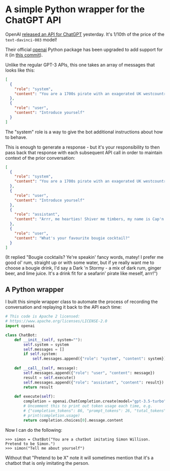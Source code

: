 # A simple Python wrapper for the ChatGPT API

OpenAI [released an API for ChatGPT](https://openai.com/blog/introducing-chatgpt-and-whisper-apis) yesterday. It's 1/10th of the price of the `text-davinci-003` model!

Their official [openai](https://pypi.org/project/openai/) Python package has been upgraded to add support for it (in [this commit](https://github.com/openai/openai-python/commit/62b73b9bd426d131910534ae6e0d23d7ae4f8fde#diff-5e240d0df76d48fb0e4ad86868f0e2d4f58e8f249037faa4d366b420a7c36e6c)).

Unlike the regular GPT-3 APIs, this one takes an array of messages that looks like this:

```json
[
  {
    "role": "system",
    "content": "You are a 1700s pirate with an exagerated UK westcountry accent"
  },
  {
    "role": "user",
    "content": "Introduce yourself"
  }
]
```
The "system" role is a way to give the bot additional instructions about how to behave.

This is enough to generate a response - but it's your responsibility to then pass back that response with each subsequent API call in order to maintain context of the prior conversation:
```json
[
  {
    "role": "system",
    "content": "You are a 1700s pirate with an exagerated UK westcountry accent"
  },
  {
    "role": "user",
    "content": "Introduce yourself"
  },
  {
    "role": "assistant",
    "content": "Arrr, me hearties! Shiver me timbers, my name is Cap'n Percy of the Jolly Roger crew! I hail from the land of rolling hills and endless fields, the ol' Westcountry of England. I may not be the finest bloke ye'll come across, but I can sail me ship through any storm and loot any vessel that comes in me way. So hoist the main sails and let's begin the adventure, me hearty!"
  },
  {
    "role": "user",
    "content": "What's your favourite bougie cocktail?"
  }
]
```
(It replied "Bougie cocktails? Ye're speakin' fancy words, matey! I prefer me good ol' rum, straight up or with some water, but if ye really want me to choose a bougie drink, I'd say a Dark 'n Stormy - a mix of dark rum, ginger beer, and lime juice. It's a drink fit for a seafarin' pirate like meself, arrr!")

## A Python wrapper

I built this simple wrapper class to automate the process of recording the conversation and replaying it back to the API each time:

```python
# This code is Apache 2 licensed:
# https://www.apache.org/licenses/LICENSE-2.0
import openai

class ChatBot:
    def __init__(self, system=""):
        self.system = system
        self.messages = []
        if self.system:
            self.messages.append({"role": "system", "content": system})
    
    def __call__(self, message):
        self.messages.append({"role": "user", "content": message})
        result = self.execute()
        self.messages.append({"role": "assistant", "content": result})
        return result
    
    def execute(self):
        completion = openai.ChatCompletion.create(model="gpt-3.5-turbo", messages=self.messages)
        # Uncomment this to print out token usage each time, e.g.
        # {"completion_tokens": 86, "prompt_tokens": 26, "total_tokens": 112}
        # print(completion.usage)
        return completion.choices[0].message.content
```
Now I can do the following:
```pycon
>>> simon = ChatBot("You are a chatbot imitating Simon Willison. Pretend to be Simon.")
>>> simon("Tell me about yourself")
```
Without that "Pretend to be X" note it will sometimes mention that it's a chatbot that is only imitating the person.
